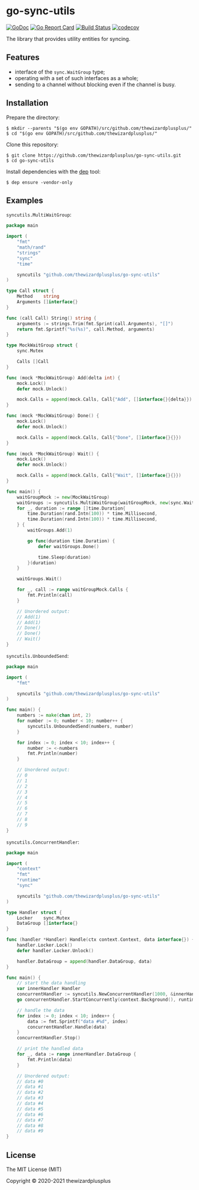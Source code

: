 # go-sync-utils

[![GoDoc](https://godoc.org/github.com/thewizardplusplus/go-sync-utils?status.svg)](https://godoc.org/github.com/thewizardplusplus/go-sync-utils)
[![Go Report Card](https://goreportcard.com/badge/github.com/thewizardplusplus/go-sync-utils)](https://goreportcard.com/report/github.com/thewizardplusplus/go-sync-utils)
[![Build Status](https://travis-ci.org/thewizardplusplus/go-sync-utils.svg?branch=master)](https://travis-ci.org/thewizardplusplus/go-sync-utils)
[![codecov](https://codecov.io/gh/thewizardplusplus/go-sync-utils/branch/master/graph/badge.svg)](https://codecov.io/gh/thewizardplusplus/go-sync-utils)

The library that provides utility entities for syncing.

## Features

- interface of the `sync.WaitGroup` type;
- operating with a set of such interfaces as a whole;
- sending to a channel without blocking even if the channel is busy.

## Installation

Prepare the directory:

```
$ mkdir --parents "$(go env GOPATH)/src/github.com/thewizardplusplus/"
$ cd "$(go env GOPATH)/src/github.com/thewizardplusplus/"
```

Clone this repository:

```
$ git clone https://github.com/thewizardplusplus/go-sync-utils.git
$ cd go-sync-utils
```

Install dependencies with the [dep](https://golang.github.io/dep/) tool:

```
$ dep ensure -vendor-only
```

## Examples

`syncutils.MultiWaitGroup`:

```go
package main

import (
	"fmt"
	"math/rand"
	"strings"
	"sync"
	"time"

	syncutils "github.com/thewizardplusplus/go-sync-utils"
)

type Call struct {
	Method    string
	Arguments []interface{}
}

func (call Call) String() string {
	arguments := strings.Trim(fmt.Sprint(call.Arguments), "[]")
	return fmt.Sprintf("%s(%s)", call.Method, arguments)
}

type MockWaitGroup struct {
	sync.Mutex

	Calls []Call
}

func (mock *MockWaitGroup) Add(delta int) {
	mock.Lock()
	defer mock.Unlock()

	mock.Calls = append(mock.Calls, Call{"Add", []interface{}{delta}})
}

func (mock *MockWaitGroup) Done() {
	mock.Lock()
	defer mock.Unlock()

	mock.Calls = append(mock.Calls, Call{"Done", []interface{}{}})
}

func (mock *MockWaitGroup) Wait() {
	mock.Lock()
	defer mock.Unlock()

	mock.Calls = append(mock.Calls, Call{"Wait", []interface{}{}})
}

func main() {
	waitGroupMock := new(MockWaitGroup)
	waitGroups := syncutils.MultiWaitGroup{waitGroupMock, new(sync.WaitGroup)}
	for _, duration := range []time.Duration{
		time.Duration(rand.Intn(100)) * time.Millisecond,
		time.Duration(rand.Intn(100)) * time.Millisecond,
	} {
		waitGroups.Add(1)

		go func(duration time.Duration) {
			defer waitGroups.Done()

			time.Sleep(duration)
		}(duration)
	}

	waitGroups.Wait()

	for _, call := range waitGroupMock.Calls {
		fmt.Println(call)
	}

	// Unordered output:
	// Add(1)
	// Add(1)
	// Done()
	// Done()
	// Wait()
}
```

`syncutils.UnboundedSend`:

```go
package main

import (
	"fmt"

	syncutils "github.com/thewizardplusplus/go-sync-utils"
)

func main() {
	numbers := make(chan int, 2)
	for number := 0; number < 10; number++ {
		syncutils.UnboundedSend(numbers, number)
	}

	for index := 0; index < 10; index++ {
		number := <-numbers
		fmt.Println(number)
	}

	// Unordered output:
	// 0
	// 1
	// 2
	// 3
	// 4
	// 5
	// 6
	// 7
	// 8
	// 9
}
```

`syncutils.ConcurrentHandler`:

```go
package main

import (
	"context"
	"fmt"
	"runtime"
	"sync"

	syncutils "github.com/thewizardplusplus/go-sync-utils"
)

type Handler struct {
	Locker    sync.Mutex
	DataGroup []interface{}
}

func (handler *Handler) Handle(ctx context.Context, data interface{}) {
	handler.Locker.Lock()
	defer handler.Locker.Unlock()

	handler.DataGroup = append(handler.DataGroup, data)
}

func main() {
	// start the data handling
	var innerHandler Handler
	concurrentHandler := syncutils.NewConcurrentHandler(1000, &innerHandler)
	go concurrentHandler.StartConcurrently(context.Background(), runtime.NumCPU())

	// handle the data
	for index := 0; index < 10; index++ {
		data := fmt.Sprintf("data #%d", index)
		concurrentHandler.Handle(data)
	}
	concurrentHandler.Stop()

	// print the handled data
	for _, data := range innerHandler.DataGroup {
		fmt.Println(data)
	}

	// Unordered output:
	// data #0
	// data #1
	// data #2
	// data #3
	// data #4
	// data #5
	// data #6
	// data #7
	// data #8
	// data #9
}
```

## License

The MIT License (MIT)

Copyright &copy; 2020-2021 thewizardplusplus
